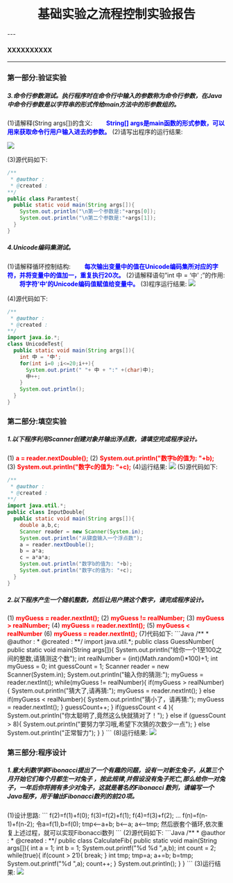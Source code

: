 <h1 align="center">基础实验之流程控制实验报告</h1>
---
<h4>XXXXXXXXXX</h4>

---


<h3>第一部分:验证实验</h3>
<h5>3.命令行参数测试。执行程序时在命令行中输入的参数称为命令行参数，在Java中命令行参数是以字符串的形式传给main方法中的形参数组的。</h5>

(1)请解释(String args[])的含义:
&emsp;&emsp;<strong><font color="Blue">String[] args是main函数的形式参数，可以用来获取命令行用户输入进去的参数。</font></strong>
(2)请写出程序的运行结果:  

<img src="./一.3.png">  

(3)源代码如下:
``` Java
/**
 * @author : 
 * @created : 
**/
public class Paramtest{
  public static void main(String args[]){
    System.out.println("\n第一个参数是:"+args[0]);
    System.out.println("\n第二个参数是:"+args[1]);
  }
}
```
<h5>4.Unicode编码集测试。</h5>
(1)请解释循环控制结构:
&emsp;&emsp;<strong><font color="Blue">每次输出变量中的值在Unicode编码集所对应的字符，并将变量中的值加一，重复执行20次。</font></strong>
(2)请解释语句”int 中 = ‘中’ ;”的作用:
&emsp;&emsp;<strong><font color="Blue">将字符’中’的Unicode编码值赋值给变量中。</font></strong>
(3)程序运行结果:  

<img src="./一.4.png">  

(4)源代码如下:
```Java
/**
 * @author : 
 * @created : 
**/
import java.io.*;
class UnicodeTest{
  public static void main(String args[]){
    int 中 = '中';
    for(int i=0 ;i<=20;i++){
      System.out.print(" "+ 中 + ":" +(char)中);
      中++;
    }
    System.out.println();
  }
}
```
<h3>第二部分:填空实验</h3>
<h5>1.以下程序利用Scanner创建对象并输出浮点数，请填空完成程序设计。</h5>
(1)&nbsp;<strong><font color="red">a = reader.nextDouble();</font></strong>
(2)&nbsp;<strong><font color="red">System.out.println("数字b的值为: "+b);</font></strong>
(3)&nbsp;<strong><font color="red">System.out.println("数字c的值为: "+c);</font></strong>
(4)运行结果:
<img src="./二.1.2.png">
(5)源代码如下:

```Java
/**
 * @author : 
 * @created : 
**/
import java.util.*;
public class InputDouble{
  public static void main(String args[]){
    double a,b,c;
    Scanner reader = new Scanner(System.in);
    System.out.println("从键盘输入一个浮点数");
    a = reader.nextDouble();
    b = a*a;
    c = a*a*a;
    System.out.println("数字b的值为: "+b);
    System.out.println("数字c的值为: "+c);
  }
}
```
<h5>2.以下程序产生一个随机整数，然后让用户猜这个数字，请完成程序设计。</h5>
(1)&nbsp;<strong><font color="red">myGuess = reader.nextInt();</font></strong>
(2)&nbsp;<strong><font color="red">myGuess != realNumber;</font></strong>
(3)&nbsp;<strong><font color="red">myGuess > realNumber;</font></strong>
(4)&nbsp;<strong><font color="red">myGuess = reader.nextInt();</font></strong>  
(5)&nbsp;<strong><font color="red">myGuess < realNumber</font></strong>
(6)&nbsp;<strong><font color="red">myGuess = reader.nextInt();</font></strong>
(7)代码如下:
```Java
/**
 * @author : 
 * @created : 
**/
import java.util.*;
public class GuessNumber{
  public static void main(String args[]){
    System.out.println("给你一个1至100之间的整数,请猜测这个数");
    int realNumber = (int)(Math.random()*100)+1;
    int myGuess = 0;
    int guessCount = 1;
    Scanner reader = new Scanner(System.in);
    System.out.println("输入你的猜测:");
    myGuess = reader.nextInt();
    while(myGuess != realNumber){
      if(myGuess > realNumber){
        System.out.println("猜大了,请再猜:");
        myGuess = reader.nextInt();  
      }
      else if(myGuess < realNumber){
        System.out.println("猜小了，请再猜:");
        myGuess = reader.nextInt();
      }
      guessCount++;
    }
    if(guessCount < 4 ){
      System.out.println("你太聪明了,竟然这么快就猜对了！");
    }
    else if (guessCount > 8){
      System.out.println("要努力学习哦,希望下次猜的次数少一点");
    }
    else
      System.out.println("正常智力");
  }
}
```
(8)运行结果:
<img src="./二.2.2.png">
<h3>第三部分:程序设计</h3>
<h5>1.意大利数学家Fibonacci提出了一个有趣的问题，设有一对新生兔子，从第三个月开始它们每个月都生一对兔子 ，按此规律,并假设没有兔子死亡,那么给你一对兔子，一年后你将拥有多少对兔子，这就是著名的Fibonacci 数列，请编写一个Java程序，用于输出Fibonacci数列的前20项。</h5>
(1)设计思路:
```
	f(2)=f(1)+f(0);
	f(3)=f(2)+f(1);
	f(4)=f(3)+f(2);
	   …
    f(n)=f(n-1)+f(n-2);
    令a=f(1),b=f(0);
    tmp<--a+b;
    b<--a;
    a<--tmp;
然后嵌套个循环,依次重复上述过程，就可以实现Fibonacci数列
```
(2)源代码如下:
```Java
/**
 * @author : 
 * @created : 
**/
public class CalculateFib{
  public static void main(String args[]){
    int a = 1;
    int b = 1;
    System.out.printf("%d %d ",a,b);
    int count = 2;
    while(true){
     if(count > 21){
        break;
     }
     int tmp;
     tmp=a;
     a+=b;
     b=tmp;
     System.out.printf("%d ",a);
     count++;
    }
    System.out.println();
  }
}
```
(3)运行结果:
<img src="./3.1.2.png">



